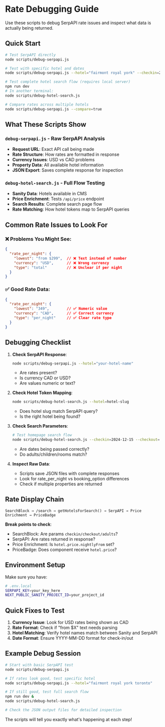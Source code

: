 # Rate Debugging Guide

Use these scripts to debug SerpAPI rate issues and inspect what data is actually being returned.

## Quick Start

```bash
# Test SerpAPI directly
node scripts/debug-serpapi.js

# Test with specific hotel and dates
node scripts/debug-serpapi.js --hotel="fairmont royal york" --checkin=2024-12-15 --checkout=2024-12-16

# Test complete hotel search flow (requires local server)
npm run dev
# In another terminal:
node scripts/debug-hotel-search.js

# Compare rates across multiple hotels
node scripts/debug-serpapi.js --compare=true
```

## What These Scripts Show

### `debug-serpapi.js` - Raw SerpAPI Analysis
- **Request URL**: Exact API call being made
- **Rate Structure**: How rates are formatted in response
- **Currency Issues**: USD vs CAD problems
- **Property Data**: All available hotel information
- **JSON Export**: Saves complete response for inspection

### `debug-hotel-search.js` - Full Flow Testing  
- **Sanity Data**: Hotels available in CMS
- **Price Enrichment**: Tests `/api/price` endpoint
- **Search Results**: Complete search page flow
- **Rate Matching**: How hotel tokens map to SerpAPI queries

## Common Rate Issues to Look For

### ❌ Problems You Might See:
```json
{
  "rate_per_night": {
    "lowest": "from $299",  // ❌ Text instead of number
    "currency": "USD",      // ❌ Wrong currency 
    "type": "total"         // ❌ Unclear if per night
  }
}
```

### ✅ Good Rate Data:
```json
{
  "rate_per_night": {
    "lowest": "349",        // ✅ Numeric value
    "currency": "CAD",      // ✅ Correct currency
    "type": "per_night"     // ✅ Clear rate type
  }
}
```

## Debugging Checklist

1. **Check SerpAPI Response**:
   ```bash
   node scripts/debug-serpapi.js --hotel="your-hotel-name"
   ```
   - Are rates present?
   - Is currency CAD or USD?
   - Are values numeric or text?

2. **Check Hotel Token Mapping**:
   ```bash
   node scripts/debug-hotel-search.js --hotel=hotel-slug
   ```
   - Does hotel slug match SerpAPI query?
   - Is the right hotel being found?

3. **Check Search Parameters**:
   ```bash
   # Test homepage search flow
   node scripts/debug-hotel-search.js --checkin=2024-12-15 --checkout=2024-12-16
   ```
   - Are dates being passed correctly?
   - Do adults/children/rooms match?

4. **Inspect Raw Data**:
   - Scripts save JSON files with complete responses
   - Look for rate_per_night vs booking_option differences
   - Check if multiple properties are returned

## Rate Display Chain

```
SearchBlock → /search → getHotelsForSearch() → SerpAPI → Price Enrichment → PriceBadge
```

**Break points to check**:
- SearchBlock: Are params `checkin/checkout/adults`?
- SerpAPI: Are rates returned in response?
- Price Enrichment: Is `hotel.price.nightlyFrom` set?
- PriceBadge: Does component receive `hotel.price`?

## Environment Setup

Make sure you have:
```bash
# .env.local
SERPAPI_KEY=your_key_here
NEXT_PUBLIC_SANITY_PROJECT_ID=your_project_id
```

## Quick Fixes to Test

1. **Currency Issue**: Look for USD rates being shown as CAD
2. **Rate Format**: Check if "from $X" text needs parsing
3. **Hotel Matching**: Verify hotel names match between Sanity and SerpAPI
4. **Date Format**: Ensure YYYY-MM-DD format for check-in/out

## Example Debug Session

```bash
# Start with basic SerpAPI test
node scripts/debug-serpapi.js

# If rates look good, test specific hotel
node scripts/debug-serpapi.js --hotel="fairmont royal york toronto"

# If still good, test full search flow
npm run dev &
node scripts/debug-hotel-search.js

# Check the JSON output files for detailed inspection
```

The scripts will tell you exactly what's happening at each step!
